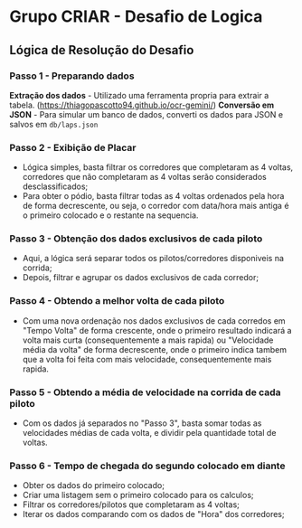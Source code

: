 # Grupo CRIAR - Desafio de Logica

## Lógica de Resolução do Desafio

### Passo 1 - Preparando dados

**Extração dos dados** - Utilizado uma ferramenta propria para extrair a tabela. (https://thiagopascotto94.github.io/ocr-gemini/)
**Conversão em JSON** - Para simular um banco de dados, converti os dados para JSON e salvos em `db/laps.json`

### Passo 2 - Exibição de Placar

- Lógica simples, basta filtrar os corredores que completaram as 4 voltas, corredores que não completaram as 4 voltas serão considerados desclassificados;
- Para obter o pódio, basta filtrar todas as 4 voltas ordenados pela hora de forma decrescente, ou seja, o corredor com data/hora mais antiga é o primeiro colocado e o restante na sequencia.

### Passo 3 - Obtenção dos dados exclusivos de cada piloto

- Aqui, a lógica será separar todos os pilotos/corredores disponiveis na corrida;
- Depois, filtrar e agrupar os dados exclusivos de cada corredor;

### Passo 4 - Obtendo a melhor volta de cada piloto

- Com uma nova ordenação nos dados exclusivos de cada corredos em "Tempo Volta" de forma crescente, onde o primeiro resultado indicará a volta mais curta (consequentemente a mais rapida) ou "Velocidade média da volta" de forma decrescente, onde o primeiro indica tambem que a volta foi feita com mais velocidade, consequentemente mais rapida.

### Passo 5 - Obtendo a média de velocidade na corrida de cada piloto

- Com os dados já separados no "Passo 3", basta somar todas as velocidades médias de cada volta, e dividir pela quantidade total de voltas.

### Passo 6 - Tempo de chegada do segundo colocado em diante

- Obter os dados do primeiro colocado;
- Criar uma listagem sem o primeiro colocado para os calculos;
- Filtrar os corredores/pilotos que completaram as 4 voltas;
- Iterar os dados comparando com os dados de "Hora" dos corredores;


